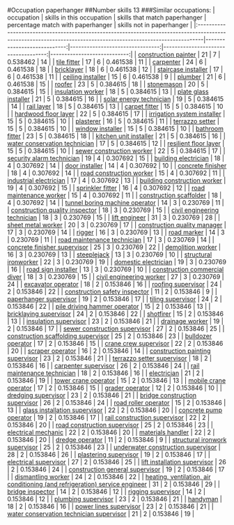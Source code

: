 #Occupation paperhanger
##Number skills 13
###Similar occupations:
| occupation                                                                                                                                                    |   skills in this occupation |   skills that match paperhanger |   percentage match with paperhanger |   skills not in paperhanger |
|:--------------------------------------------------------------------------------------------------------------------------------------------------------------|----------------------------:|--------------------------------:|------------------------------------:|----------------------------:|
| [construction painter](construction_painter.md)                                                                                                               |                          21 |                               7 |                            0.538462 |                          14 |
| [tile fitter](tile_fitter.md)                                                                                                                                 |                          17 |                               6 |                            0.461538 |                          11 |
| [carpenter](carpenter.md)                                                                                                                                     |                          24 |                               6 |                            0.461538 |                          18 |
| [bricklayer](bricklayer.md)                                                                                                                                   |                          18 |                               6 |                            0.461538 |                          12 |
| [staircase installer](staircase_installer.md)                                                                                                                 |                          17 |                               6 |                            0.461538 |                          11 |
| [ceiling installer](ceiling_installer.md)                                                                                                                     |                          15 |                               6 |                            0.461538 |                           9 |
| [plumber](plumber.md)                                                                                                                                         |                          21 |                               6 |                            0.461538 |                          15 |
| [roofer](roofer.md)                                                                                                                                           |                          23 |                               5 |                            0.384615 |                          18 |
| [stonemason](stonemason.md)                                                                                                                                   |                          20 |                               5 |                            0.384615 |                          15 |
| [insulation worker](insulation_worker.md)                                                                                                                     |                          18 |                               5 |                            0.384615 |                          13 |
| [plate glass installer](plate_glass_installer.md)                                                                                                             |                          21 |                               5 |                            0.384615 |                          16 |
| [solar energy technician](solar_energy_technician.md)                                                                                                         |                          19 |                               5 |                            0.384615 |                          14 |
| [rail layer](rail_layer.md)                                                                                                                                   |                          18 |                               5 |                            0.384615 |                          13 |
| [carpet fitter](carpet_fitter.md)                                                                                                                             |                          15 |                               5 |                            0.384615 |                          10 |
| [hardwood floor layer](hardwood_floor_layer.md)                                                                                                               |                          22 |                               5 |                            0.384615 |                          17 |
| [irrigation system installer](irrigation_system_installer.md)                                                                                                 |                          15 |                               5 |                            0.384615 |                          10 |
| [plasterer](plasterer.md)                                                                                                                                     |                          16 |                               5 |                            0.384615 |                          11 |
| [terrazzo setter](terrazzo_setter.md)                                                                                                                         |                          15 |                               5 |                            0.384615 |                          10 |
| [window installer](window_installer.md)                                                                                                                       |                          15 |                               5 |                            0.384615 |                          10 |
| [bathroom fitter](bathroom_fitter.md)                                                                                                                         |                          23 |                               5 |                            0.384615 |                          18 |
| [kitchen unit installer](kitchen_unit_installer.md)                                                                                                           |                          21 |                               5 |                            0.384615 |                          16 |
| [water conservation technician](water_conservation_technician.md)                                                                                             |                          17 |                               5 |                            0.384615 |                          12 |
| [resilient floor layer](resilient_floor_layer.md)                                                                                                             |                          15 |                               5 |                            0.384615 |                          10 |
| [sewer construction worker](sewer_construction_worker.md)                                                                                                     |                          22 |                               5 |                            0.384615 |                          17 |
| [security alarm technician](security_alarm_technician.md)                                                                                                     |                          19 |                               4 |                            0.307692 |                          15 |
| [building electrician](building_electrician.md)                                                                                                               |                          18 |                               4 |                            0.307692 |                          14 |
| [door installer](door_installer.md)                                                                                                                           |                          14 |                               4 |                            0.307692 |                          10 |
| [concrete finisher](concrete_finisher.md)                                                                                                                     |                          18 |                               4 |                            0.307692 |                          14 |
| [road construction worker](road_construction_worker.md)                                                                                                       |                          15 |                               4 |                            0.307692 |                          11 |
| [industrial electrician](industrial_electrician.md)                                                                                                           |                          17 |                               4 |                            0.307692 |                          13 |
| [building construction worker](building_construction_worker.md)                                                                                               |                          19 |                               4 |                            0.307692 |                          15 |
| [sprinkler fitter](sprinkler_fitter.md)                                                                                                                       |                          16 |                               4 |                            0.307692 |                          12 |
| [road maintenance worker](road_maintenance_worker.md)                                                                                                         |                          15 |                               4 |                            0.307692 |                          11 |
| [construction scaffolder](construction_scaffolder.md)                                                                                                         |                          18 |                               4 |                            0.307692 |                          14 |
| [tunnel boring machine operator](tunnel_boring_machine_operator.md)                                                                                           |                          14 |                               3 |                            0.230769 |                          11 |
| [construction quality inspector](construction_quality_inspector.md)                                                                                           |                          18 |                               3 |                            0.230769 |                          15 |
| [civil engineering technician](civil_engineering_technician.md)                                                                                               |                          18 |                               3 |                            0.230769 |                          15 |
| [lift engineer](lift_engineer.md)                                                                                                                             |                          31 |                               3 |                            0.230769 |                          28 |
| [sheet metal worker](sheet_metal_worker.md)                                                                                                                   |                          20 |                               3 |                            0.230769 |                          17 |
| [construction quality manager](construction_quality_manager.md)                                                                                               |                          17 |                               3 |                            0.230769 |                          14 |
| [rigger](rigger.md)                                                                                                                                           |                          16 |                               3 |                            0.230769 |                          13 |
| [road marker](road_marker.md)                                                                                                                                 |                          14 |                               3 |                            0.230769 |                          11 |
| [road maintenance technician](road_maintenance_technician.md)                                                                                                 |                          17 |                               3 |                            0.230769 |                          14 |
| [concrete finisher supervisor](concrete_finisher_supervisor.md)                                                                                               |                          25 |                               3 |                            0.230769 |                          22 |
| [demolition worker](demolition_worker.md)                                                                                                                     |                          16 |                               3 |                            0.230769 |                          13 |
| [steeplejack](steeplejack.md)                                                                                                                                 |                          13 |                               3 |                            0.230769 |                          10 |
| [structural ironworker](structural_ironworker.md)                                                                                                             |                          22 |                               3 |                            0.230769 |                          19 |
| [domestic electrician](domestic_electrician.md)                                                                                                               |                          19 |                               3 |                            0.230769 |                          16 |
| [road sign installer](road_sign_installer.md)                                                                                                                 |                          13 |                               3 |                            0.230769 |                          10 |
| [construction commercial diver](construction_commercial_diver.md)                                                                                             |                          18 |                               3 |                            0.230769 |                          15 |
| [civil engineering worker](civil_engineering_worker.md)                                                                                                       |                          27 |                               3 |                            0.230769 |                          24 |
| [excavator operator](excavator_operator.md)                                                                                                                   |                          18 |                               2 |                            0.153846 |                          16 |
| [roofing supervisor](roofing_supervisor.md)                                                                                                                   |                          24 |                               2 |                            0.153846 |                          22 |
| [construction safety inspector](construction_safety_inspector.md)                                                                                             |                          11 |                               2 |                            0.153846 |                           9 |
| [paperhanger supervisor](paperhanger_supervisor.md)                                                                                                           |                          19 |                               2 |                            0.153846 |                          17 |
| [tiling supervisor](tiling_supervisor.md)                                                                                                                     |                          24 |                               2 |                            0.153846 |                          22 |
| [pile driving hammer operator](pile_driving_hammer_operator.md)                                                                                               |                          15 |                               2 |                            0.153846 |                          13 |
| [bricklaying supervisor](bricklaying_supervisor.md)                                                                                                           |                          24 |                               2 |                            0.153846 |                          22 |
| [shotfirer](shotfirer.md)                                                                                                                                     |                          15 |                               2 |                            0.153846 |                          13 |
| [insulation supervisor](insulation_supervisor.md)                                                                                                             |                          23 |                               2 |                            0.153846 |                          21 |
| [drainage worker](drainage_worker.md)                                                                                                                         |                          19 |                               2 |                            0.153846 |                          17 |
| [sewer construction supervisor](sewer_construction_supervisor.md)                                                                                             |                          27 |                               2 |                            0.153846 |                          25 |
| [construction scaffolding supervisor](construction_scaffolding_supervisor.md)                                                                                 |                          25 |                               2 |                            0.153846 |                          23 |
| [bulldozer operator](bulldozer_operator.md)                                                                                                                   |                          17 |                               2 |                            0.153846 |                          15 |
| [crane crew supervisor](crane_crew_supervisor.md)                                                                                                             |                          22 |                               2 |                            0.153846 |                          20 |
| [scraper operator](scraper_operator.md)                                                                                                                       |                          16 |                               2 |                            0.153846 |                          14 |
| [construction painting supervisor](construction_painting_supervisor.md)                                                                                       |                          23 |                               2 |                            0.153846 |                          21 |
| [terrazzo setter supervisor](terrazzo_setter_supervisor.md)                                                                                                   |                          18 |                               2 |                            0.153846 |                          16 |
| [carpenter supervisor](carpenter_supervisor.md)                                                                                                               |                          26 |                               2 |                            0.153846 |                          24 |
| [rail maintenance technician](rail_maintenance_technician.md)                                                                                                 |                          18 |                               2 |                            0.153846 |                          16 |
| [electrician](electrician.md)                                                                                                                                 |                          21 |                               2 |                            0.153846 |                          19 |
| [tower crane operator](tower_crane_operator.md)                                                                                                               |                          15 |                               2 |                            0.153846 |                          13 |
| [mobile crane operator](mobile_crane_operator.md)                                                                                                             |                          17 |                               2 |                            0.153846 |                          15 |
| [grader operator](grader_operator.md)                                                                                                                         |                          12 |                               2 |                            0.153846 |                          10 |
| [dredging supervisor](dredging_supervisor.md)                                                                                                                 |                          23 |                               2 |                            0.153846 |                          21 |
| [bridge construction supervisor](bridge_construction_supervisor.md)                                                                                           |                          26 |                               2 |                            0.153846 |                          24 |
| [road roller operator](road_roller_operator.md)                                                                                                               |                          15 |                               2 |                            0.153846 |                          13 |
| [glass installation supervisor](glass_installation_supervisor.md)                                                                                             |                          22 |                               2 |                            0.153846 |                          20 |
| [concrete pump operator](concrete_pump_operator.md)                                                                                                           |                          19 |                               2 |                            0.153846 |                          17 |
| [rail construction supervisor](rail_construction_supervisor.md)                                                                                               |                          22 |                               2 |                            0.153846 |                          20 |
| [road construction supervisor](road_construction_supervisor.md)                                                                                               |                          25 |                               2 |                            0.153846 |                          23 |
| [electrical mechanic](electrical_mechanic.md)                                                                                                                 |                          22 |                               2 |                            0.153846 |                          20 |
| [materials handler](materials_handler.md)                                                                                                                     |                          22 |                               2 |                            0.153846 |                          20 |
| [dredge operator](dredge_operator.md)                                                                                                                         |                          11 |                               2 |                            0.153846 |                           9 |
| [structural ironwork supervisor](structural_ironwork_supervisor.md)                                                                                           |                          25 |                               2 |                            0.153846 |                          23 |
| [underwater construction supervisor](underwater_construction_supervisor.md)                                                                                   |                          28 |                               2 |                            0.153846 |                          26 |
| [plastering supervisor](plastering_supervisor.md)                                                                                                             |                          19 |                               2 |                            0.153846 |                          17 |
| [electrical supervisor](electrical_supervisor.md)                                                                                                             |                          27 |                               2 |                            0.153846 |                          25 |
| [lift installation supervisor](lift_installation_supervisor.md)                                                                                               |                          26 |                               2 |                            0.153846 |                          24 |
| [construction general supervisor](construction_general_supervisor.md)                                                                                         |                          19 |                               2 |                            0.153846 |                          17 |
| [dismantling worker](dismantling_worker.md)                                                                                                                   |                          24 |                               2 |                            0.153846 |                          22 |
| [heating, ventilation, air conditioning (and refrigeration) service engineer](heating,_ventilation,_air_conditioning_(and_refrigeration)_service_engineer.md) |                          31 |                               2 |                            0.153846 |                          29 |
| [bridge inspector](bridge_inspector.md)                                                                                                                       |                          14 |                               2 |                            0.153846 |                          12 |
| [rigging supervisor](rigging_supervisor.md)                                                                                                                   |                          14 |                               2 |                            0.153846 |                          12 |
| [plumbing supervisor](plumbing_supervisor.md)                                                                                                                 |                          23 |                               2 |                            0.153846 |                          21 |
| [handyman](handyman.md)                                                                                                                                       |                          18 |                               2 |                            0.153846 |                          16 |
| [power lines supervisor](power_lines_supervisor.md)                                                                                                           |                          23 |                               2 |                            0.153846 |                          21 |
| [water conservation technician supervisor](water_conservation_technician_supervisor.md)                                                                       |                          21 |                               2 |                            0.153846 |                          19 |
